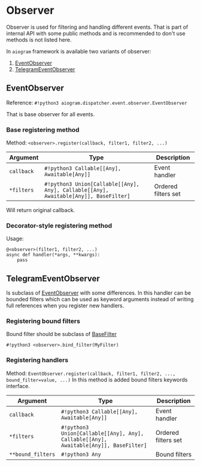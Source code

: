 # Observer

Observer is used for filtering and handling different events. That is part of internal API with some public methods and is recommended to don't use methods is not listed here.

In `aiogram` framework is available two variants of observer:

1. [EventObserver](#eventobserver) 
1. [TelegramEventObserver](#telegrameventobserver)


## EventObserver
Reference: `#!python3 aiogram.dispatcher.event.observer.EventObserver`

That is base observer for all events.

### Base registering method
Method: `<observer>.register(callback, filter1, filter2, ...)`

| Argument | Type | Description |
| --- | --- | --- |
| `callback` | `#!python3 Callable[[Any], Awaitable[Any]]` | Event handler |
| `*filters` | `#!python3 Union[Callable[[Any], Any], Callable[[Any], Awaitable[Any]], BaseFilter]` | Ordered filters set |

Will return original callback.


### Decorator-style registering method

Usage:
```python3
@<observer>(filter1, filter2, ...)
async def handler(*args, **kwargs):
    pass
```

## TelegramEventObserver
Is subclass of [EventObserver](#eventobserver) with some differences.
In this handler can be bounded filters which can be used as keyword arguments instead of writing full references when you register new handlers.

### Registering bound filters

Bound filter should be subclass of [BaseFilter](filters/index.md)

`#!python3 <observer>.bind_filter(MyFilter)`

### Registering handlers
Method: `EventObserver.register(callback, filter1, filter2, ..., bound_filter=value, ...)`
In this method is added bound filters keywords interface.

| Argument | Type | Description |
| --- | --- | --- |
| `callback` | `#!python3 Callable[[Any], Awaitable[Any]]` | Event handler |
| `*filters` | `#!python3 Union[Callable[[Any], Any], Callable[[Any], Awaitable[Any]], BaseFilter]` | Ordered filters set |
| `**bound_filters` | `#!python3 Any` | Bound filters |
